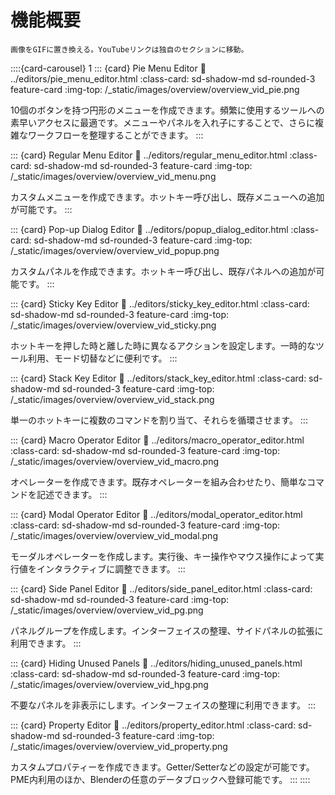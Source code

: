 # 機能概要

```{todo}
画像をGIFに置き換える。YouTubeリンクは独自のセクションに移動。
```

::::{card-carousel} 1
::: {card} Pie Menu Editor
:link: ../editors/pie_menu_editor.html
:class-card: sd-shadow-md sd-rounded-3 feature-card
:img-top: /_static/images/overview/overview_vid_pie.png

10個のボタンを持つ円形のメニューを作成できます。頻繁に使用するツールへの素早いアクセスに最適です。メニューやパネルを入れ子にすることで、さらに複雑なワークフローを整理することができます。
:::

::: {card} Regular Menu Editor
:link: ../editors/regular_menu_editor.html
:class-card: sd-shadow-md sd-rounded-3 feature-card
:img-top: /_static/images/overview/overview_vid_menu.png

カスタムメニューを作成できます。ホットキー呼び出し、既存メニューへの追加が可能です。
:::

::: {card} Pop-up Dialog Editor
:link: ../editors/popup_dialog_editor.html
:class-card: sd-shadow-md sd-rounded-3 feature-card
:img-top: /_static/images/overview/overview_vid_popup.png

カスタムパネルを作成できます。ホットキー呼び出し、既存パネルへの追加が可能です。
:::

::: {card} Sticky Key Editor
:link: ../editors/sticky_key_editor.html
:class-card: sd-shadow-md sd-rounded-3 feature-card
:img-top: /_static/images/overview/overview_vid_sticky.png

ホットキーを押した時と離した時に異なるアクションを設定します。一時的なツール利用、モード切替などに便利です。
:::

::: {card} Stack Key Editor
:link: ../editors/stack_key_editor.html
:class-card: sd-shadow-md sd-rounded-3 feature-card
:img-top: /_static/images/overview/overview_vid_stack.png

単一のホットキーに複数のコマンドを割り当て、それらを循環させます。
:::

::: {card} Macro Operator Editor
:link: ../editors/macro_operator_editor.html
:class-card: sd-shadow-md sd-rounded-3 feature-card
:img-top: /_static/images/overview/overview_vid_macro.png

オペレーターを作成できます。既存オペレーターを組み合わせたり、簡単なコマンドを記述できます。
:::

::: {card} Modal Operator Editor
:link: ../editors/modal_operator_editor.html
:class-card: sd-shadow-md sd-rounded-3 feature-card
:img-top: /_static/images/overview/overview_vid_modal.png

モーダルオペレーターを作成します。実行後、キー操作やマウス操作によって実行値をインタラクティブに調整できます。
:::

::: {card} Side Panel Editor
:link: ../editors/side_panel_editor.html
:class-card: sd-shadow-md sd-rounded-3 feature-card
:img-top: /_static/images/overview/overview_vid_pg.png

パネルグループを作成します。インターフェイスの整理、サイドパネルの拡張に利用できます。
:::

::: {card} Hiding Unused Panels
:link: ../editors/hiding_unused_panels.html
:class-card: sd-shadow-md sd-rounded-3 feature-card
:img-top: /_static/images/overview/overview_vid_hpg.png

不要なパネルを非表示にします。インターフェイスの整理に利用できます。
:::

::: {card} Property Editor
:link: ../editors/property_editor.html
:class-card: sd-shadow-md sd-rounded-3 feature-card
:img-top: /_static/images/overview/overview_vid_property.png

カスタムプロパティーを作成できます。Getter/Setterなどの設定が可能です。PME内利用のほか、Blenderの任意のデータブロックへ登録可能です。
:::
::::

